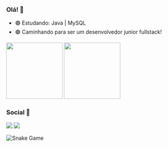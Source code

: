 ### Olá! 👻

- 🟣 Estudando: Java | MySQL
- 🟣 Caminhando para ser um desenvolvedor junior fullstack!

<div>
<img height="150" src="https://github-readme-stats.vercel.app/api?username=Eduardo-Virissimo&show_icons=true&theme=tokyonight">
<img height="150" src="https://github-readme-stats.vercel.app/api/top-langs/?username=Eduardo-Virissimo&layout=compact&theme=tokyonight">
</div>

### Social 👻

<div> 
   <a href = "mailto:eduardoteixeiravirissimo@gmail.com"><img src="https://img.shields.io/badge/-Gmail-%23333?style=for-the-badge&logo=gmail&logoColor=white" target="_blank"></a>
   <a href="https://www.linkedin.com/in/eduardo-teixeira-viríssimo-46471624b/" target="_blank"><img src="https://img.shields.io/badge/-LinkedIn-%230077B5?style=for-the-badge&logo=linkedin&logoColor=white" target="_blank"></a> 
</div>

![Snake Game](https://github.com/Eduardo-Virissimo/Eduardo-Virissimo/blob/output/github-contribution-grid-snake.svg)
